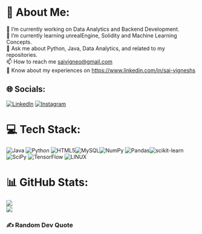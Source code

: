 # 💫 About Me:
🔭 I’m currently working on Data Analytics and Backend Development.<br>🌱 I’m currently learning unrealEngine, Solidity and Machine Learning Concepts.<br>💬 Ask me about Python, Java, Data Analytics, and related to my repositories.<br>📫 How to reach me saivigneo@gmail.com<br>📄 Know about my experiences on https://www.linkedin.com/in/sai-vigneshs


## 🌐 Socials:
[![LinkedIn](https://img.shields.io/badge/LinkedIn-%230077B5.svg?logo=linkedin&logoColor=white)](https://linkedin.com/in/sai-vigneshs) 
[![Instagram](https://img.shields.io/badge/Instagram-%23E4405F.svg?logo=Instagram&logoColor=white)](https://instagram.com/its_saivignesh) 

# 💻 Tech Stack:
![Java](https://img.shields.io/badge/java-%23ED8B00.svg?style=flat&logo=java&logoColor=white) ![Python](https://img.shields.io/badge/python-3670A0?style=flat&logo=python&logoColor=ffdd54) ![HTML5](https://img.shields.io/badge/html5-%23E34F26.svg?style=flat&logo=html5&logoColor=white)![MySQL](https://img.shields.io/badge/mysql-%2300f.svg?style=flat&logo=mysql&logoColor=white)![NumPy](https://img.shields.io/badge/numpy-%23013243.svg?style=flat&logo=numpy&logoColor=white) ![Pandas](https://img.shields.io/badge/pandas-%23150458.svg?style=flat&logo=pandas&logoColor=white)![scikit-learn](https://img.shields.io/badge/scikit--learn-%23F7931E.svg?style=flat&logo=scikit-learn&logoColor=white) ![SciPy](https://img.shields.io/badge/SciPy-%230C55A5.svg?style=flat&logo=scipy&logoColor=%white) ![TensorFlow](https://img.shields.io/badge/TensorFlow-%23FF6F00.svg?style=flat&logo=TensorFlow&logoColor=white) ![LINUX](https://img.shields.io/badge/Linux-FCC624?style=flat&logo=linux&logoColor=black) 
# 📊 GitHub Stats:
![](https://github-readme-streak-stats.herokuapp.com/?user=gokul-hastrophil&theme=radical&hide_border=false)<br/>
![](https://github-readme-stats.vercel.app/api/top-langs/?username=gokul-hastrophil&theme=radical&hide_border=false&include_all_commits=true&count_private=false&layout=compact)

### ✍️ Random Dev Quote


<!-- Proudly created with GPRM ( https://gprm.itsvg.in ) -->
